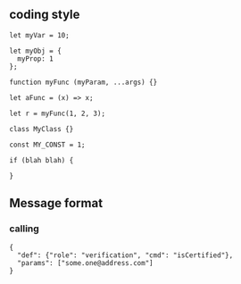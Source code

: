 ## coding style

```
let myVar = 10;

let myObj = {
  myProp: 1
};

function myFunc (myParam, ...args) {}

let aFunc = (x) => x;

let r = myFunc(1, 2, 3);

class MyClass {}

const MY_CONST = 1;

if (blah blah) {

}
```


## Message format

### calling

```
{
  "def": {"role": "verification", "cmd": "isCertified"},
  "params": ["some.one@address.com"]
}
```

